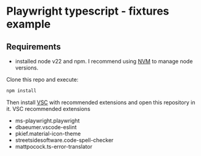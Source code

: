 # Playwright typescript - fixtures example

## Requirements

- installed node v22 and npm. I recommend using [NVM](https://github.com/nvm-sh/nvm) to manage node versions.

Clone this repo and execute:

```bash
npm install
```

Then install [VSC](https://code.visualstudio.com/) with recommended extensions and open this repository in it.
VSC recommended extensions

- ms-playwright.playwright
- dbaeumer.vscode-eslint
- pkief.material-icon-theme
- streetsidesoftware.code-spell-checker
- mattpocock.ts-error-translator
